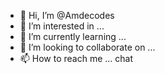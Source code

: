 - 👋 Hi, I’m @Amdecodes
- 👀 I’m interested in ...
- 🌱 I’m currently learning ...
- 💞️ I’m looking to collaborate on ...
- 📫 How to reach me ... chat


<!---
Amdecodes/Amdecodes is a ✨ special ✨ repository because its `README.md` (this file) appears on your GitHub profile.
You can click the Preview link to take a look at your changes.
--->
